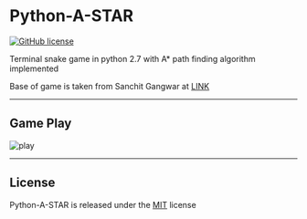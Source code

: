 
# Python-A-STAR

[![GitHub license](https://img.shields.io/bower/l/mi.svg?style=for-the-badge)](https://img.shields.io/bower/l/:packageName.svg)

Terminal snake game in python 2.7 with A* path finding algorithm implemented

Base of game is taken from Sanchit Gangwar at [LINK](https://gist.github.com/sanchitgangwar/2158089)
___

## Game Play

![play](https://github.com/matthewashley1/Snake_A-star/blob/master/img/snake_A*.gif)

___

## License

Python-A-STAR is released under the [MIT](https://opensource.org/licenses/MIT) license